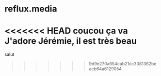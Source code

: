 # reflux.media
<<<<<<< HEAD
coucou ça va
J'adore Jérémie, il est très beau
=======
salut

>>>>>>> 9d9e270a654cab21cc3381362beacb64a6129054
